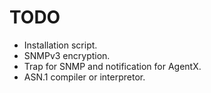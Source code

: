 # TODO

- Installation script.
- SNMPv3 encryption.
- Trap for SNMP and notification for AgentX.
- ASN.1 compiler or interpretor.
